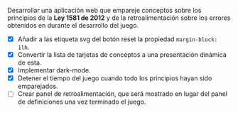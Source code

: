 Desarrollar una aplicación web que empareje conceptos sobre los principios de la **Ley 1581 de 2012** y de la retroalimentación sobre los errores obtenidos en durante el desarrollo del juego.

* [X] Añadir a las etiqueta svg del botón reset la propiedad `margin-block: 1lh`.
* [X] Convertir la lista de tarjetas de conceptos a una presentación dinámica de esta.
* [X] Implementar dark-mode.
* [X] Detener el tiempo del juego cuando todo los principios hayan sido emparejados.
* [ ] Crear panel de retroalimentación, que será mostrado en lugar del panel de definiciones una vez terminado el juego.
